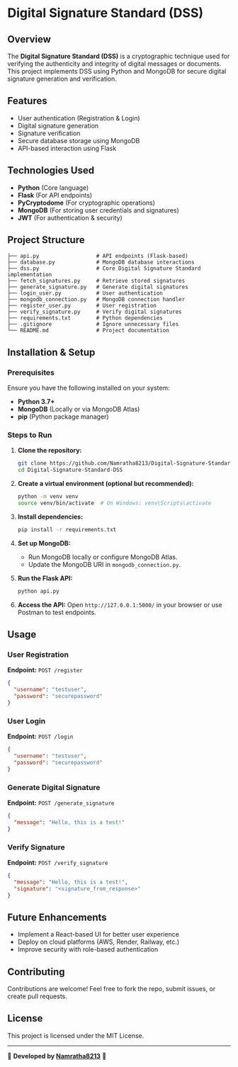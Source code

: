 # Digital Signature Standard (DSS)

## Overview

The **Digital Signature Standard (DSS)** is a cryptographic technique used for verifying the authenticity and integrity of digital messages or documents. This project implements DSS using Python and MongoDB for secure digital signature generation and verification.

## Features

- User authentication (Registration & Login)
- Digital signature generation
- Signature verification
- Secure database storage using MongoDB
- API-based interaction using Flask

## Technologies Used

- **Python** (Core language)
- **Flask** (For API endpoints)
- **PyCryptodome** (For cryptographic operations)
- **MongoDB** (For storing user credentials and signatures)
- **JWT** (For authentication & security)

## Project Structure

```
├── api.py                  # API endpoints (Flask-based)
├── database.py             # MongoDB database interactions
├── dss.py                  # Core Digital Signature Standard implementation
├── fetch_signatures.py     # Retrieve stored signatures
├── generate_signature.py   # Generate digital signatures
├── login_user.py           # User authentication
├── mongodb_connection.py   # MongoDB connection handler
├── register_user.py        # User registration
├── verify_signature.py     # Verify digital signatures
├── requirements.txt        # Python dependencies
├── .gitignore              # Ignore unnecessary files
└── README.md               # Project documentation
```

## Installation & Setup

### Prerequisites

Ensure you have the following installed on your system:

- **Python 3.7+**
- **MongoDB** (Locally or via MongoDB Atlas)
- **pip** (Python package manager)

### Steps to Run

1. **Clone the repository:**
   ```sh
   git clone https://github.com/Namratha8213/Digital-Signature-Standard-DSS.git
   cd Digital-Signature-Standard-DSS
   ```
2. **Create a virtual environment (optional but recommended):**
   ```sh
   python -m venv venv
   source venv/bin/activate  # On Windows: venv\Scripts\activate
   ```
3. **Install dependencies:**
   ```sh
   pip install -r requirements.txt
   ```
4. **Set up MongoDB:**

   - Run MongoDB locally or configure MongoDB Atlas.
   - Update the MongoDB URI in `mongodb_connection.py`.

5. **Run the Flask API:**
   ```sh
   python api.py
   ```
6. **Access the API:**
   Open `http://127.0.0.1:5000/` in your browser or use Postman to test endpoints.

## Usage

### User Registration

**Endpoint:** `POST /register`

```json
{
  "username": "testuser",
  "password": "securepassword"
}
```

### User Login

**Endpoint:** `POST /login`

```json
{
  "username": "testuser",
  "password": "securepassword"
}
```

### Generate Digital Signature

**Endpoint:** `POST /generate_signature`

```json
{
  "message": "Hello, this is a test!"
}
```

### Verify Signature

**Endpoint:** `POST /verify_signature`

```json
{
  "message": "Hello, this is a test!",
  "signature": "<signature_from_response>"
}
```

## Future Enhancements

- Implement a React-based UI for better user experience
- Deploy on cloud platforms (AWS, Render, Railway, etc.)
- Improve security with role-based authentication

## Contributing

Contributions are welcome! Feel free to fork the repo, submit issues, or create pull requests.

## License

This project is licensed under the MIT License.

---

📌 **Developed by [Namratha8213](https://github.com/Namratha8213)** 🚀
